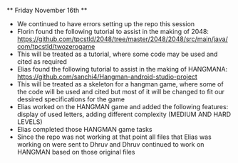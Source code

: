 ** Friday November 16th **

* We continued to have errors setting up the repo this session 
* Florin found the following tutorial to assist in the making of 2048:
https://github.com/tpcstld/2048/tree/master/2048/2048/src/main/java/com/tpcstld/twozerogame
* This will be treated as a tutorial, where some code may be used and cited as required
* Elias found the following tutorial to assist in the making of HANGMANA:
https://github.com/sanchi4/Hangman-android-studio-project
* This will be treated as a skeleton for a hangman game, where some of the code
will be used and cited but most of it will be changed to fit our dessired specifications for the game
* Elias worked on the HANGMAN game and added the following features: display of used letters,
adding different complexity (MEDIUM AND HARD LEVELS)
* Elias completed those HANGMAN game tasks
* Since the repo was not working at that point all files that Elias was working on were sent to Dhruv
and Dhruv continued to work on HANGMAN based on those original files  